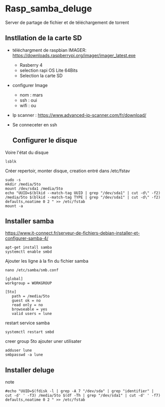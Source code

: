 # Rasp_samba_deluge
Server de partage de fichier et de téléchargement de torrent

## Instllation de la carte SD
- téléchargment de raspbian IMAGER: https://downloads.raspberrypi.org/imager/imager_latest.exe
  * Rasberry 4
  * selection rapi OS Lite 64Bits
  * Selection la carte SD
- configurer Image
  * nom : mars
  * ssh : oui
  * wifi : ou
- Ip scanner : https://www.advanced-ip-scanner.com/fr/download/
- Se conneceter en ssh

  ## Configurer le disque
Voire l'état du disque
```
lsblk
```
Créer repertoir, monter disque, creation entré dans /etc/fstav
```
sudo -s
mkdir /media/5to
mount /dev/sda1 /media/5to
echo "UUID=$(blkid --match-tag UUID | grep "/dev/sda1" | cut -d\" -f2) /media/5to $(blkid --match-tag TYPE | grep "/dev/sda1" | cut -d\" -f2) defaults,noatime 0 2 " >> /etc/fstab
mount -a 
```
## Installer samba
https://www.it-connect.fr/serveur-de-fichiers-debian-installer-et-configurer-samba-4/
```
apt-get install samba
systemctl enable smbd
```
Ajouter les ligne à la fin du fichier samba
```
nano /etc/samba/smb.conf
```
```
[global]
workgroup = WORKGROUP

[5to]
   path = /media/5to
   guest ok = no
   read only = no
   browseable = yes
   valid users = lune
```
restart service samba
```
systemctl restart smbd
```
creer group 5to ajouter uner utilisater
```
adduser lune
smbpasswd -a lune
```
## Installer deluge


note
```
#echo "UUID=$(fdisk -l | grep -A 7 "/dev/sda" | grep "identifier" | cut -d' ' -f3) /media/5to $(df -Th | grep "/dev/sda1" | cut -d' ' -f7) defaults,noatime 0 2 " >> /etc/fstab
```
